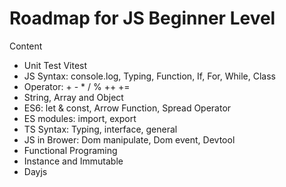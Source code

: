 # Roadmap for JS Beginner Level

Content
- Unit Test Vitest
- JS Syntax: console.log, Typing, Function, If, For, While, Class
- Operator: + - * / % ++ +=
- String, Array and Object
- ES6: let & const, Arrow Function, Spread Operator
- ES modules: import, export
- TS Syntax: Typing, interface, general
- JS in Brower: Dom manipulate, Dom event, Devtool
- Functional Programing
- Instance and Immutable
- Dayjs